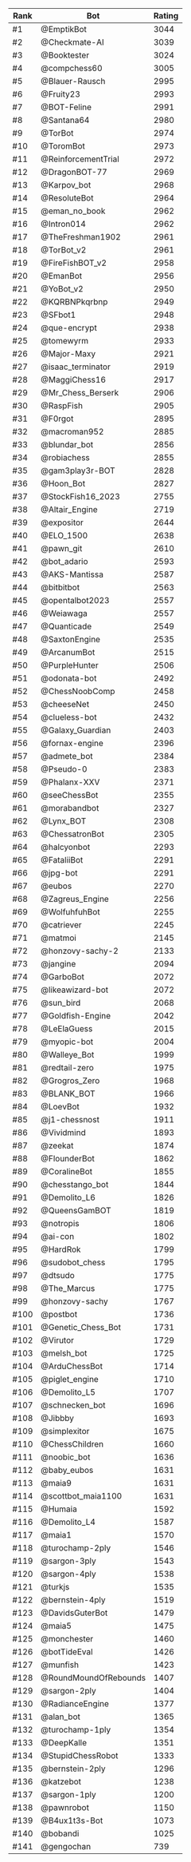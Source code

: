 Rank|Bot|Rating
---|---|---
#1|@EmptikBot|3044
#2|@Checkmate-AI|3039
#3|@Booktester|3024
#4|@compchess60|3005
#5|@Blauer-Rausch|2995
#6|@Fruity23|2993
#7|@BOT-Feline|2991
#8|@Santana64|2980
#9|@TorBot|2974
#10|@ToromBot|2973
#11|@ReinforcementTrial|2972
#12|@DragonBOT-77|2969
#13|@Karpov_bot|2968
#14|@ResoluteBot|2964
#15|@eman_no_book|2962
#16|@Intron014|2962
#17|@TheFreshman1902|2961
#18|@TorBot_v2|2961
#19|@FireFishBOT_v2|2958
#20|@EmanBot|2956
#21|@YoBot_v2|2950
#22|@KQRBNPkqrbnp|2949
#23|@SFbot1|2948
#24|@que-encrypt|2938
#25|@tomewyrm|2933
#26|@Major-Maxy|2921
#27|@isaac_terminator|2919
#28|@MaggiChess16|2917
#29|@Mr_Chess_Berserk|2906
#30|@RaspFish|2905
#31|@F0rgot|2895
#32|@macroman952|2885
#33|@blundar_bot|2856
#34|@robiachess|2855
#35|@gam3play3r-BOT|2828
#36|@Hoon_Bot|2827
#37|@StockFish16_2023|2755
#38|@Altair_Engine|2719
#39|@expositor|2644
#40|@ELO_1500|2638
#41|@pawn_git|2610
#42|@bot_adario|2593
#43|@AKS-Mantissa|2587
#44|@bitbitbot|2563
#45|@opentalbot2023|2557
#46|@Weiawaga|2557
#47|@Quanticade|2549
#48|@SaxtonEngine|2535
#49|@ArcanumBot|2515
#50|@PurpleHunter|2506
#51|@odonata-bot|2492
#52|@ChessNoobComp|2458
#53|@cheeseNet|2450
#54|@clueless-bot|2432
#55|@Galaxy_Guardian|2403
#56|@fornax-engine|2396
#57|@admete_bot|2384
#58|@Pseudo-0|2383
#59|@Phalanx-XXV|2371
#60|@seeChessBot|2355
#61|@morabandbot|2327
#62|@Lynx_BOT|2308
#63|@ChessatronBot|2305
#64|@halcyonbot|2293
#65|@FataliiBot|2291
#66|@jpg-bot|2291
#67|@eubos|2270
#68|@Zagreus_Engine|2256
#69|@WolfuhfuhBot|2255
#70|@catriever|2245
#71|@matmoi|2145
#72|@honzovy-sachy-2|2133
#73|@jangine|2094
#74|@GarboBot|2072
#75|@likeawizard-bot|2072
#76|@sun_bird|2068
#77|@Goldfish-Engine|2042
#78|@LeElaGuess|2015
#79|@myopic-bot|2004
#80|@Walleye_Bot|1999
#81|@redtail-zero|1975
#82|@Grogros_Zero|1968
#83|@BLANK_BOT|1966
#84|@LoevBot|1932
#85|@j1-chessnost|1911
#86|@Vividmind|1893
#87|@zeekat|1874
#88|@FlounderBot|1862
#89|@CoralineBot|1855
#90|@chesstango_bot|1844
#91|@Demolito_L6|1826
#92|@QueensGamBOT|1819
#93|@notropis|1806
#94|@ai-con|1802
#95|@HardRok|1799
#96|@sudobot_chess|1795
#97|@dtsudo|1775
#98|@The_Marcus|1775
#99|@honzovy-sachy|1767
#100|@postbot|1736
#101|@Genetic_Chess_Bot|1731
#102|@Virutor|1729
#103|@melsh_bot|1725
#104|@ArduChessBot|1714
#105|@piglet_engine|1710
#106|@Demolito_L5|1707
#107|@schnecken_bot|1696
#108|@Jibbby|1693
#109|@simplexitor|1675
#110|@ChessChildren|1660
#111|@noobic_bot|1636
#112|@baby_eubos|1631
#113|@maia9|1631
#114|@scottbot_maia1100|1631
#115|@Humaia|1592
#116|@Demolito_L4|1587
#117|@maia1|1570
#118|@turochamp-2ply|1546
#119|@sargon-3ply|1543
#120|@sargon-4ply|1538
#121|@turkjs|1535
#122|@bernstein-4ply|1519
#123|@DavidsGuterBot|1479
#124|@maia5|1475
#125|@monchester|1460
#126|@botTideEval|1426
#127|@munfish|1423
#128|@RoundMoundOfRebounds|1407
#129|@sargon-2ply|1404
#130|@RadianceEngine|1377
#131|@alan_bot|1365
#132|@turochamp-1ply|1354
#133|@DeepKalle|1351
#134|@StupidChessRobot|1333
#135|@bernstein-2ply|1296
#136|@katzebot|1238
#137|@sargon-1ply|1200
#138|@pawnrobot|1150
#139|@B4ux1t3s-Bot|1073
#140|@bobandi|1025
#141|@gengochan|739
